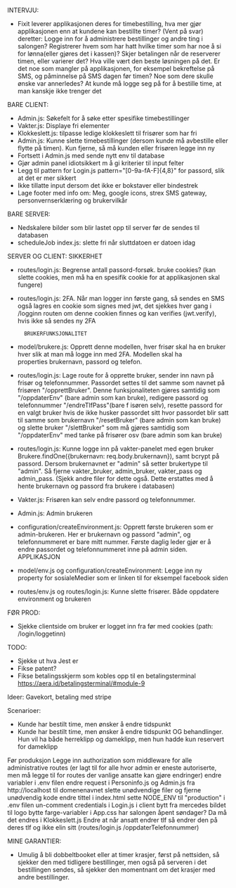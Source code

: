 INTERVJU:
- Fixit leverer applikasjonen deres for timebestilling, hva mer gjør applikasjonen enn at kundene kan bestillte timer?
    (Vent på svar) deretter: Logge inn for å administrere bestillinger og andre ting i salongen? Registrerer hvem som har hatt 
    hvilke timer som har noe å si for lønna(eller gjøres det i kassen)? Skjer betalingen når de reserverer timen, eller varierer det?
    Hva ville vært den beste løsningen på det. 
    Er det noe som mangler på applikasjonen, for eksempel bekreftelse på SMS, og påminnelse på SMS dagen før timen?
    Noe som dere skulle ønske var annerledes? At kunde må logge seg på for å bestille time, at man kanskje ikke trenger det


BARE CLIENT:
- Admin.js: Søkefelt for å søke etter spesifike timebestillinger
- Vakter.js: Displaye fri elementer
- Klokkeslett.js: tilpasse ledige klokkeslett til frisører som har fri
- Admin.js: Kunne slette timebestillinger (dersom kunde må avbestille eller flytte på timen). Kun fjerne, så må kunden eller frisøren
 legge inn ny
- Fortsett i Admin.js med sende nytt env til database
- Gjør admin panel idiotsikkert m å gi kriterier til input felter
- Legg til pattern for Login.js pattern="[0-9a-fA-F]{4,8}" for passord, slik at det er mer sikkert
- Ikke tillatte input dersom det ikke er bokstaver eller bindestrek
- Lage footer med info om: Meg, google icons, strex SMS gateway, personvernserklæring og brukervilkår

BARE SERVER:
- Nedskalere bilder som blir lastet opp til server før de sendes til databasen
- scheduleJob index.js: slette fri når sluttdatoen er datoen idag

SERVER OG CLIENT:
        SIKKERHET
- routes/login.js: Begrense antall passord-forsøk. bruke cookies? (kan slette cookies, men må ha en spesifik cookie for at applikasjonen skal fungere) 
- routes/login.js: 2FA. Når man logger inn første gang, så sendes en SMS også lagres en cookie som signes med jwt,
    det sjekkes hver gang i /logginn routen om denne cookien finnes og kan verifies (jwt.verify), hvis ikke så sendes ny 2FA

        BRUKERFUNKSJONALITET
- model/brukere.js: Opprett denne modellen, hver frisør skal ha en bruker hver slik at man må logge inn med 2FA. Modellen skal ha     
    properties brukernavn, passord og telefon. 
- routes/login.js: Lage route for å opprette bruker, sender inn navn på frisør og telefonnummer. Passordet settes til det samme som 
    navnet på frisøren "/opprettBruker". Denne funksjonaliteten gjøres samtidig som "/oppdaterEnv" (bare admin som kan bruke), redigere 
    passord og telefonnummer "/endreTlfPass"(bare f
    isøren selv), resette passord for en valgt bruker hvis de ikke husker passordet 
    sitt hvor passordet blir satt til samme som 
    brukernavn "/resetBruker" (bare admin som kan bruke) og slette bruker "/slettBruker" som må gjøres samtidig som "/oppdaterEnv" med 
    tanke på frisører osv (bare admin som kan bruke)
- routes/login.js: Kunne logge inn på vakter-panelet med egen bruker Brukere.findOne({brukernavn: req.body.brukernavn}), samt bcrypt på 
    passord. Dersom brukernavnet er "admin" så setter brukertype til "admin". Så fjerne vakter_bruker, admin_bruker, vakter_pass og 
    admin_pass. (Sjekk andre filer for dette også. Dette erstattes med å hente brukernavn og passord fra brukere i databasen)
- Vakter.js: Frisøren kan selv endre passord og telefonnummer.
- Admin.js: Admin brukeren
- configuration/createEnvironment.js: Opprett første brukeren som er admin-brukeren. Her er brukernavn og passord "admin", og 
    telefonnummeret er bare mitt nummer. Første daglig leder gjør er å endre passordet og telefonnummeret inne på admin siden.
        APPLIKASJON
- model/env.js og configuration/createEnvironment: Legge inn ny property for sosialeMedier som er linken til for eksempel facebook siden
- routes/env.js og routes/login.js: Kunne slette frisører. Både oppdatere environment og brukeren

FØR PROD: 
- Sjekke clientside om bruker er logget inn fra før med cookies (path: /login/loggetinn)


TODO:
- Sjekke ut hva Jest er
- Fikse patent?
- Fikse betalingsskjerm som kobles opp til en betalingsterminal https://aera.id/betalingsterminal/#module-9

Ideer:
Gavekort, betaling med stripe

Scenarioer:
- Kunde har bestilt time, men ønsker å endre tidspunkt
- Kunde har bestilt time, men ønsker å endre tidspunkt OG behandlinger. Hun vil ha både herreklipp og dameklipp, men hun hadde kun
    reservert for dameklipp

Før produksjon
Legge inn authorization som middleware for alle administrative routes (er lagt til for alle hvor admin er eneste autoriserte, men 
    må legge til for routes der vanlige ansatte kan gjøre endringer)
endre variabler i .env filen
endre request i Personinfo.js og Admin.js fra http://localhost til domenenavnet
slette unødvendige filer og fjerne unødvendig kode
endre tittel i index.html
sette NODE_ENV til "production" i .env filen
un-comment credentials i Login.js i client
bytt fra mercedes bildet til logo
bytte farge-variabler i App.css
har salongen åpent søndager? Da må det endres i Klokkeslett.js
Endre at når ansatt endrer tlf så endrer den på deres tlf og ikke elin sitt (routes/login.js /oppdaterTelefonnummer)

MINE GARANTIER:
- Umulig å bli dobbeltbooket eller at timer krasjer, først på nettsiden, så sjekker den med tidligere bestillinger, men også på serveren i det bestillingen sendes, så sjekker den momentnant om det krasjer med andre bestillinger.